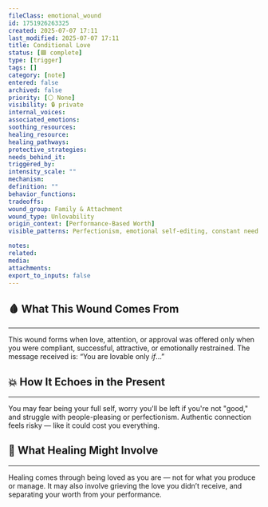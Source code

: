```yaml
---
fileClass: emotional_wound
id: 1751926263325
created: 2025-07-07 17:11
last_modified: 2025-07-07 17:11
title: Conditional Love
status: [🟩 complete]
type: [trigger]
tags: []
category: [note]
entered: false
archived: false
priority: [⚪ None]
visibility: 🔒 private
internal_voices: 
associated_emotions: 
soothing_resources: 
healing_resource: 
healing_pathways: 
protective_strategies: 
needs_behind_it: 
triggered_by: 
intensity_scale: ""
mechanism: 
definition: ""
behavior_functions: 
tradeoffs: 
wound_group: Family & Attachment
wound_type: Unlovability
origin_context: [Performance-Based Worth]
visible_patterns: Perfectionism, emotional self-editing, constant need for reassurance

notes: 
related: 
media: 
attachments: 
export_to_inputs: false
---
```


## 🩸 What This Wound Comes From
---
This wound forms when love, attention, or approval was offered only when you were compliant, successful, attractive, or emotionally restrained. The message received is: “You are lovable only *if*…”

## 💥 How It Echoes in the Present
---
You may fear being your full self, worry you'll be left if you're not "good," and struggle with people-pleasing or perfectionism. Authentic connection feels risky — like it could cost you everything.

## 🧪 What Healing Might Involve
---
Healing comes through being loved as you are — not for what you produce or manage. It may also involve grieving the love you didn’t receive, and separating your worth from your performance.
